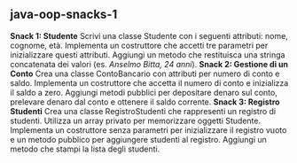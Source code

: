 ## java-oop-snacks-1

**Snack 1: Studente**
Scrivi una classe Studente con i seguenti attributi: nome, cognome, età. Implementa un costruttore che accetti tre parametri per inizializzare questi attributi. Aggiungi un metodo che restituisca una stringa concatenata dei valori (es. *Anselmo Bitta, 24 anni*).
**Snack 2: Gestione di un Conto**
Crea una classe ContoBancario con attributi per numero di conto e saldo. Implementa un costruttore che accetta il numero di conto e inizializza il saldo a zero. Aggiungi metodi pubblici per depositare denaro sul conto, prelevare denaro dal conto e ottenere il saldo corrente.
**Snack 3: Registro Studenti**
Crea una classe RegistroStudenti che rappresenti un registro di studenti. Utilizza un array privato per memorizzare oggetti Studente. Implementa un costruttore senza parametri per inizializzare il registro vuoto e un metodo pubblico per aggiungere studenti al registro. Aggiungi un metodo che stampi la lista degli studenti.